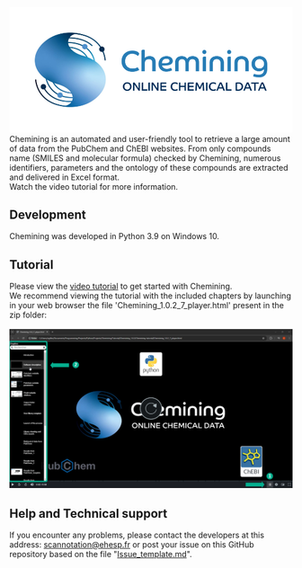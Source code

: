 ![Chemining](Chemining-logo_git.png)
Chemining is an automated and user-friendly tool to retrieve a large amount of data from the PubChem and ChEBI websites. From only compounds name (SMILES and molecular formula) checked by Chemining, numerous identifiers, parameters and the ontology of these compounds are extracted and delivered in Excel format.\
Watch the video tutorial for more information.

## Development
Chemining was developed in Python 3.9 on Windows 10.

## Tutorial
Please view the [video tutorial](https://github.com/scannotation/Chemining_software/blob/main/Chemining-tutorial.zip) to get started with Chemining.\
We recommend viewing the tutorial with the included chapters by launching in your web browser the file 'Chemining_1.0.2_7_player.html' present in the zip folder:\
\
![tutorial_chapters](Chemining-tutorial_homepage.png)

## Help and Technical support
If you encounter any problems, please contact the developers at this address: scannotation@ehesp.fr or post your issue on this GitHub repository based on the file "[Issue_template.md](https://github.com/scannotation/Chemining_software/blob/main/Issue_template.md)".
